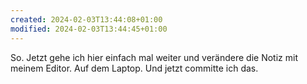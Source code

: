 ```yaml
---
created: 2024-02-03T13:44:08+01:00
modified: 2024-02-03T13:44:45+01:00
---
```



So. Jetzt gehe ich hier einfach mal weiter und verändere die Notiz mit meinem Editor.
Auf dem Laptop.
Und jetzt committe ich das.

